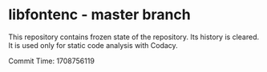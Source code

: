 # libfontenc - master branch

This repository contains frozen state of the repository.
Its history is cleared. It is used only for static code
analysis with Codacy.

Commit Time: 1708756119